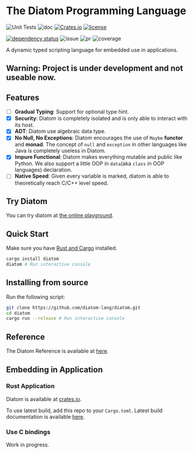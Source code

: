 # The Diatom Programming Language
![Unit Tests](https://github.com/diatom-lang/diatom/actions/workflows/rust.yml/badge.svg)
![doc](https://github.com/diatom-lang/diatom/actions/workflows/rustdoc.yml/badge.svg)
[![Crates.io][crates-badge]][crates-url]
[![license][license-badge]][crates-url]

[![dependency status](https://deps.rs/repo/github/diatom-lang/diatom/status.svg)](https://deps.rs/repo/github/diatom-lang/diatom)
![issue](https://img.shields.io/github/issues/diatom-lang/diatom)
![pr](https://img.shields.io/github/issues-pr/diatom-lang/diatom)
![coverage](https://img.shields.io/codecov/c/github/diatom-lang/diatom)

[crates-badge]: https://img.shields.io/crates/v/diatom.svg
[crates-url]: https://crates.io/crates/diatom
[license-badge]: https://img.shields.io/crates/l/diatom

A dynamic typed scripting language for embedded use in applications.

## Warning: Project is under development and not useable now.

## Features
 - [ ] **Gradual Typing**: Support for optional type hint.
 - [x] **Security**: Diatom is completely isolated and is only able to interact with its host.
 - [x] **ADT**: Diatom use algebraic data type.
 - [x] **No Null, No Exceptions**: Diatom encourages the use of `Maybe` **functor** and **monad**. The concept of `null` and `exception` in other languages like Java is completely useless in Diatom.
 - [x] **Impure Functional**: Diatom makes everything mutable and public like Python. We also support a little OOP in `data`(aka `class` in OOP languages) declaration.
 - [ ] **Native Speed**: Given every variable is marked, diatom is able to theoretically reach C/C++ level speed.

## Try Diatom

You can try diatom at [the online playground](https://diatom-lang.github.io/diatom-playground/).
 
## Quick Start

Make sure you have [Rust and Cargo](https://doc.rust-lang.org/book/ch01-01-installation.html) installed.
```sh
cargo install diatom
diatom # Run interactive console
```
## Installing from source
Run the following script:
```sh
git clone https://github.com/diatom-lang/diatom.git
cd diatom
cargo run --release # Run interactive console
```

## Reference

The Diatom Reference is available at [here](https://diatom-lang.github.io/reference/).

## Embedding in Application

### Rust Application

Diatom is available at [crates.io](https://crates.io/crates/diatom).

To use latest build, add this repo to your `Cargo.toml`. Latest build documentation is available [here](https://diatom-lang.github.io/diatom).

### Use C bindings

Work in progress.


